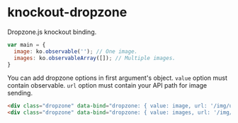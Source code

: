 # knockout-dropzone
Dropzone.js knockout binding.

```js
var main = {
  image: ko.observable(''); // One image.
  images: ko.observableArray([]); // Multiple images.
}
```

You can add dropzone options in first argument's object.
`value` option must contain observable.
`url` option must contain your API path for image sending.

```html
<div class="dropzone" data-bind="dropzone: { value: image, url: '/img/upload' }"></div>
<div class="dropzone" data-bind="dropzone: { value: images, url: '/img/upload' }"></div>
```
